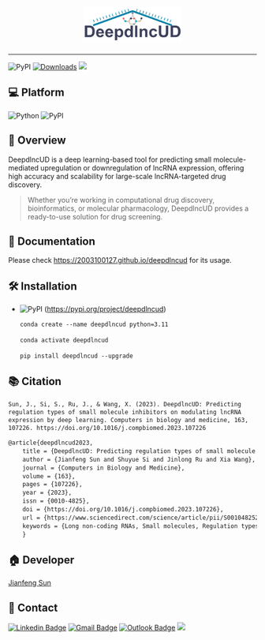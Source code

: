 <h1 align="center">
    <img src="https://github.com/2003100127/deepdlncud/blob/main/docs/img/deepdlncud-logo.png?raw=true" width="200" height="70">
    <br>
</h1>

<hr>

![PyPI](https://img.shields.io/pypi/v/deepdlncud?logo=PyPI)
[![Downloads](https://pepy.tech/badge/deepdlncud)](https://pepy.tech/project/deepdlncud)
![](https://img.shields.io/github/stars/2003100127/deepdlncud?logo=GitHub&color=blue)

## 💻 Platform

![Python](https://img.shields.io/badge/-Python-000?&logo=Python)
![PyPI](https://img.shields.io/badge/-PyPI-000?&logo=PyPI)

## 🧭 Overview
DeepdlncUD is a deep learning-based tool for predicting small molecule-mediated upregulation or downregulation of lncRNA expression, offering high accuracy and scalability for large-scale lncRNA-targeted drug discovery.

> Whether you’re working in computational drug discovery, bioinformatics, or molecular pharmacology, DeepdlncUD provides a ready-to-use solution for drug screening.

## 📔 Documentation
Please check https://2003100127.github.io/deepdlncud for its usage.

## 🛠️ Installation

* ![PyPI](https://img.shields.io/badge/-PyPI-000?&logo=PyPI) (https://pypi.org/project/deepdlncud)

  ``` shell
  conda create --name deepdlncud python=3.11
      
  conda activate deepdlncud
  
  pip install deepdlncud --upgrade
  ```

## 📚 Citation

```shell!
Sun, J., Si, S., Ru, J., & Wang, X. (2023). DeepdlncUD: Predicting regulation types of small molecule inhibitors on modulating lncRNA expression by deep learning. Computers in biology and medicine, 163, 107226. https://doi.org/10.1016/j.compbiomed.2023.107226
```

```markdown
@article{deepdlncud2023,
    title = {DeepdlncUD: Predicting regulation types of small molecule inhibitors on modulating lncRNA expression by deep learning},
    author = {Jianfeng Sun and Shuyue Si and Jinlong Ru and Xia Wang},
    journal = {Computers in Biology and Medicine},
    volume = {163},
    pages = {107226},
    year = {2023},
    issn = {0010-4825},
    doi = {https://doi.org/10.1016/j.compbiomed.2023.107226},
    url = {https://www.sciencedirect.com/science/article/pii/S0010482523006911},
    keywords = {Long non-coding RNAs, Small molecules, Regulation types, Drug discovery, Deep learning},
    }
```

## 🏠 Developer
[Jianfeng Sun](https://www.2003100127.github.io) 

## 📧 Contact
[![Linkedin Badge](https://img.shields.io/badge/-Jianfeng_Sun-blue?style=flat-square&logo=Linkedin&logoColor=white&link=https://www.linkedin.com/in/jianfeng-sun-2ba9b1132)](https://www.linkedin.com/in/jianfeng-sun-2ba9b1132) 
[![Gmail Badge](https://img.shields.io/badge/-jianfeng.sunmt@gmail.com-c14438?style=flat-square&logo=Gmail&logoColor=white&link=mailto:jianfeng.sunmt@gmail.com)](mailto:jianfeng.sunmt@gmail.com)
[![Outlook Badge](https://img.shields.io/badge/jianfeng.sun@ndorms.ox.ac.uk--000?style=social&logo=microsoft-outlook&logoColor=0078d4&link=mailto:jianfeng.sun@ndorms.ox.ac.uk)](mailto:jianfeng.sun@ndorms.ox.ac.uk)
<a href="https://twitter.com/Jianfeng_Sunny" ><img src="https://img.shields.io/twitter/follow/Jianfeng_Sunny.svg?style=social" /></a>